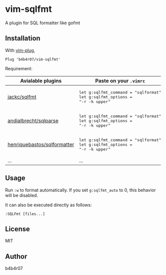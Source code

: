 vim-sqlfmt
==========

A plugin for SQL formatter like gofmt

## Installation

With [vim-plug](https://github.com/junegunn/vim-plug),

```vim
Plug 'b4b4r07/vim-sqlfmt'
```

Requirement:

Avialable plugins | Paste on your `.vimrc`
---|---
[jackc/sqlfmt](https://github.com/jackc/sqlfmt) | <pre>let g:sqlfmt_command = "sqlformat"<br>let g:sqlfmt_options = "-r -k upper"</pre>
[andialbrecht/sqlparse](https://github.com/andialbrecht/sqlparse) | <pre>let g:sqlfmt_command = "sqlformat"<br>let g:sqlfmt_options = "-r -k upper"</pre>
[henriquebastos/sqlformatter](https://github.com/henriquebastos/sqlformatter) | <pre>let g:sqlfmt_command = "sqlformat"<br>let g:sqlfmt_options = "-r -k upper"</pre>
... | ...

## Usage

Run `:w` to format automatically. If you set `g:sqlfmt_auto` to 0, this behavior will be disabled.

It can also be executed directly as follows:

```vim
:SQLFmt [files...]
```

## License

MIT

## Author

b4b4r07
